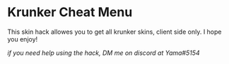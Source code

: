 # Krunker Cheat Menu
This skin hack allowes you to get all krunker skins, client side only. I hope you enjoy!

*if you need help using the hack, DM me on discord at Yama#5154*
